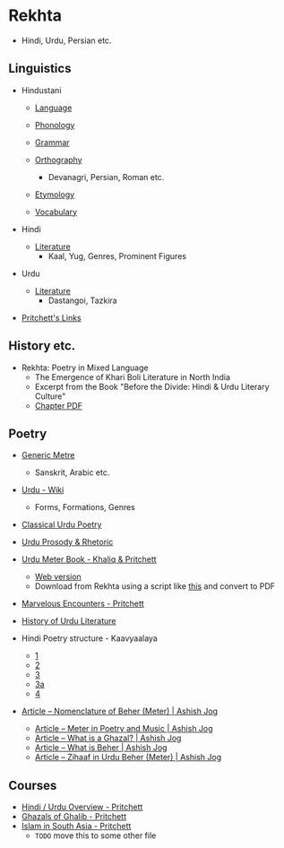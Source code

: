 
# Rekhta

* Hindi, Urdu, Persian etc.

## Linguistics

* Hindustani
    * [Language](https://en.wikipedia.org/wiki/Hindustani_language)
    * [Phonology](https://en.wikipedia.org/wiki/Hindustani_phonology)
    * [Grammar](https://en.wikipedia.org/wiki/Hindustani_grammar)

    * [Orthography](https://en.wikipedia.org/wiki/Hindustani_orthography)
        * Devanagri, Persian, Roman etc.

    * [Etymology](https://en.wikipedia.org/wiki/Hindustani_etymology)
    * [Vocabulary](https://en.wikipedia.org/wiki/Hindustani_vocabulary)

* Hindi
    * [Literature](https://en.wikipedia.org/wiki/Hindi_literature)
        * Kaal, Yug, Genres, Prominent Figures

* Urdu
    * [Literature](https://en.wikipedia.org/wiki/Urdu_literature)
        * Dastangoi, Tazkira

* [Pritchett's Links](http://www.columbia.edu/itc/mealac/pritchett/00urduhindilinks/index.html)

## History etc.

* Rekhta: Poetry in Mixed Language
    * The Emergence of Khari Boli Literature in North India
    * Excerpt from the Book "Before the Divide: Hindi & Urdu Literary Culture"
    * [Chapter PDF](http://www.columbia.edu/itc/mealac/pritchett/00urduhindilinks/workshop2012/bangha_rekhta.pdf)

## Poetry

* [Generic Metre](https://en.wikipedia.org/wiki/Metre_(poetry))
    * Sanskrit, Arabic etc.

* [Urdu - Wiki](https://en.wikipedia.org/wiki/Urdu_poetry)
    * Forms, Formations, Genres

* [Classical Urdu Poetry](http://www.columbia.edu/itc/mealac/pritchett/00ghalib/meterbk/09_bib.html)

* [Urdu Prosody & Rhetoric](http://www.columbia.edu/itc/mealac/pritchett/00urduhindilinks/pybus/pybus.html)

* [Urdu Meter Book - Khaliq & Pritchett](https://www.rekhta.org/ebooks/urdu-meter-frances-w-pritchettkhaleeq-ahmad-khaliq-ebooks)
    * [Web version](http://www.columbia.edu/itc/mealac/pritchett/00ghalib/meterbk/00_index.html)
    * Download from Rekhta using a script like [this](https://gist.github.com/umerfaruk/89e6cc86425cd9fcfed7e2035ed5c9d0) and convert to PDF

* [Marvelous Encounters - Pritchett](https://www.rekhta.org/ebooks/marvelous-encounters-frances-w-pritchett-ebooks#)

* [History of Urdu Literature](http://www.columbia.edu/itc/mealac/pritchett/00urduhindilinks/bailey/bailey.html)

* Hindi Poetry structure - Kaavyaalaya
    - [1](https://kaavyaalaya.org/hindipoetrystructure1)
    - [2](https://kaavyaalaya.org/hindipoetrystructure2)
    - [3](https://kaavyaalaya.org/hindipoetrystructure3)
    - [3a](https://kaavyaalaya.org/hindipoetrystructure3a)
    - [4](https://kaavyaalaya.org/hindipoetrystructure4)

* [Article – Nomenclature of Beher (Meter) | Ashish Jog](https://ashishjog2.wordpress.com/category/article-nomenclature-of-beher-meter/ "Article – Nomenclature of Beher (Meter) | Ashish Jog")
  * [Article – Meter in Poetry and Music | Ashish Jog](https://ashishjog2.wordpress.com/category/article-meter-in-poetry-and-music/ "Article – Meter in Poetry and Music | Ashish Jog")
  * [Article – What is a Ghazal? | Ashish Jog](https://ashishjog2.wordpress.com/category/article-what-is-a-ghazal/ "Article – What is a Ghazal? | Ashish Jog")
  * [Article – What is Beher | Ashish Jog](https://ashishjog2.wordpress.com/category/article-what-is-beher/ "Article – What is Beher | Ashish Jog")
  * [Article – Zihaaf in Urdu Beher (Meter) | Ashish Jog](https://ashishjog2.wordpress.com/category/article-zihaaf-in-urdu-beher-meter/ "Article – Zihaaf in Urdu Beher (Meter) | Ashish Jog")


## Courses

* [Hindi / Urdu Overview - Pritchett](http://www.columbia.edu/itc/mealac/pritchett/00fwp/overview_course.html)
* [Ghazals of Ghalib - Pritchett](http://www.columbia.edu/itc/mealac/pritchett/00fwp/readings_course.html)
* [Islam in South Asia - Pritchett](http://www.columbia.edu/itc/mealac/pritchett/00fwp/islam_course.html)
    * `TODO` move this to some other file
